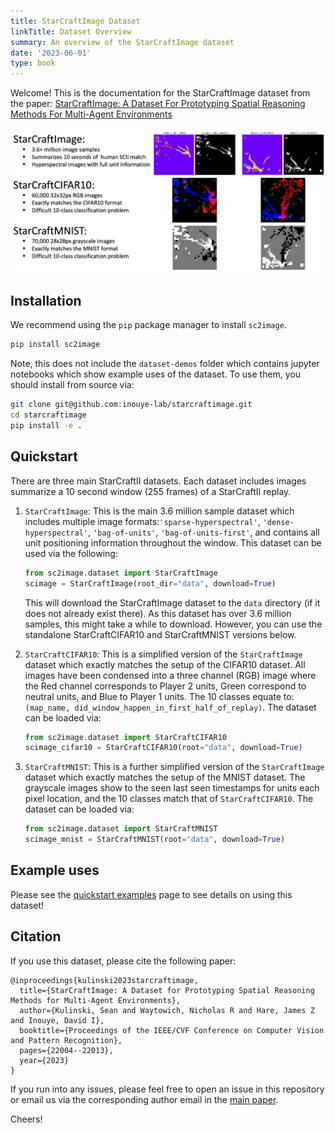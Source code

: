 ```yaml
---
title: StarCraftImage Dataset
linkTitle: Dataset Overview
summary: An overview of the StarCraftImage dataset
date: '2023-06-01'
type: book
---
```

Welcome! This is the documentation for the StarCraftImage dataset from the paper: [StarCraftImage: A Dataset For Prototyping Spatial Reasoning Methods For Multi-Agent Environments](https://openaccess.thecvf.com/content/CVPR2023/html/Kulinski_StarCraftImage_A_Dataset_for_Prototyping_Spatial_Reasoning_Methods_for_Multi-Agent_CVPR_2023_paper.html)


![StarCraftImageDataset Overview Figure](dataset-overview-figure.png)

## Installation

We recommend using the `pip` package manager to install `sc2image`.

```bash
pip install sc2image
```

Note, this does not include the `dataset-demos` folder which contains jupyter notebooks which show example uses of the dataset.
To use them, you should install from source via:
    
```bash
git clone git@github.com:inouye-lab/starcraftimage.git
cd starcraftimage
pip install -e .
```

## Quickstart

There are three main StarCraftII datasets. 
Each dataset includes images summarize a 10 second window (255 frames) of a StarCraftII replay.

1. `StarCraftImage`: This is the main 3.6 million sample dataset which includes multiple image formats:`'sparse-hyperspectral'`, `'dense-hyperspectral'`, `'bag-of-units'`, `'bag-of-units-first'`, and contains all unit positioning information throughout the window.
This dataset can be used via the following:

    ```py
    from sc2image.dataset import StarCraftImage
    scimage = StarCraftImage(root_dir="data", download=True)
    ```

    This will download the StarCraftImage dataset to the `data` directory (if it does not already exist there).
As this dataset has over 3.6 million samples, this might take a while to download. However, you can use the standalone StarCraftCIFAR10 and StarCraftMNIST versions below.


2. `StarCraftCIFAR10`: This is a simplified version of the `StarCraftImage` dataset which exactly matches the setup of the CIFAR10 dataset.
All images have been condensed into a three channel (RGB) image where the Red channel corresponds to Player 2 units, Green correspond to neutral units, and Blue to Player 1 units.
The 10 classes equate to: `(map_name, did_window_happen_in_first_half_of_replay)`.
The dataset can be loaded via:
        
    ```py    
    from sc2image.dataset import StarCraftCIFAR10
    scimage_cifar10 = StarCraftCIFAR10(root="data", download=True)
    ```

3. `StarCraftMNIST`: This is a further simplified version of the `StarCraftImage` dataset which exactly matches the setup of the MNIST dataset. 
The grayscale images show to the seen last seen timestamps for units each pixel location, and the 10 classes match that of `StarCraftCIFAR10`.
The dataset can be loaded via:

    ```py
    from sc2image.dataset import StarCraftMNIST
    scimage_mnist = StarCraftMNIST(root="data", download=True)
    ```
    
## Example uses
Please see the [quickstart examples](quickstart-examples) page to see details on using this dataset!

## Citation
If you use this dataset, please cite the following paper:
```
@inproceedings{kulinski2023starcraftimage,
  title={StarCraftImage: A Dataset for Prototyping Spatial Reasoning Methods for Multi-Agent Environments},
  author={Kulinski, Sean and Waytowich, Nicholas R and Hare, James Z and Inouye, David I},
  booktitle={Proceedings of the IEEE/CVF Conference on Computer Vision and Pattern Recognition},
  pages={22004--22013},
  year={2023}
}
```

If you run into any issues, please feel free to open an issue in this repository or email us via the corresponding author email in the [main paper](https://openaccess.thecvf.com/content/CVPR2023/html/Kulinski_StarCraftImage_A_Dataset_for_Prototyping_Spatial_Reasoning_Methods_for_Multi-Agent_CVPR_2023_paper.html).

Cheers!
